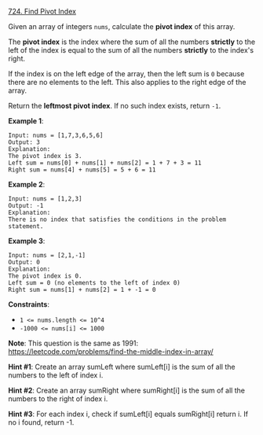 [724. Find Pivot Index](https://leetcode.com/problems/find-pivot-index/)

Given an array of integers `nums`, calculate the **pivot index** of this array.

The **pivot index** is the index where the sum of all the numbers **strictly** to the left of the index is equal to the sum of all the numbers **strictly** to the index's right.

If the index is on the left edge of the array, then the left sum is `0` because there are no elements to the left. This also applies to the right edge of the array.

Return the **leftmost pivot index**. If no such index exists, return `-1`.

**Example 1**:
```
Input: nums = [1,7,3,6,5,6]
Output: 3
Explanation:
The pivot index is 3.
Left sum = nums[0] + nums[1] + nums[2] = 1 + 7 + 3 = 11
Right sum = nums[4] + nums[5] = 5 + 6 = 11
```

**Example 2**:
```
Input: nums = [1,2,3]
Output: -1
Explanation:
There is no index that satisfies the conditions in the problem statement.
```

**Example 3**:
```
Input: nums = [2,1,-1]
Output: 0
Explanation:
The pivot index is 0.
Left sum = 0 (no elements to the left of index 0)
Right sum = nums[1] + nums[2] = 1 + -1 = 0
```

**Constraints**:

* `1 <= nums.length <= 10^4`
* `-1000 <= nums[i] <= 1000`

**Note**: This question is the same as 1991: https://leetcode.com/problems/find-the-middle-index-in-array/

**Hint #1**:
Create an array sumLeft where sumLeft[i] is the sum of all the numbers to the left of index i.

**Hint #2**:
Create an array sumRight where sumRight[i] is the sum of all the numbers to the right of index i.

**Hint #3**:
For each index i, check if sumLeft[i] equals sumRight[i] return i. If no i found, return -1.